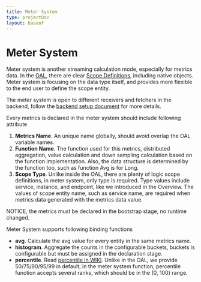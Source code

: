 ```yaml
---
title: Meter System
type: projectDoc
layout: baseof
---
```

# Meter System
Meter system is another streaming calculation mode, especially for metrics data. In the [OAL](../oal), there are clear 
[Scope Definitions](../scope-definitions), including native objects. Meter system is focusing on the data type itself,
and provides more flexible to the end user to define the scope entity.

The meter system is open to different receivers and fetchers in the backend, 
follow the [backend setup document](../../setup/backend/backend-setup) for more details.

Every metrics is declared in the meter system should include following attribute
1. **Metrics Name**. An unique name globally, should avoid overlap the OAL variable names.
1. **Function Name**. The function used for this metrics, distributed aggregation, value calculation and down sampling calculation
based on the function implementation. Also, the data structure is determined by the function too, such as function Avg is for Long.
1. **Scope Type**. Unlike inside the OAL, there are plenty of logic scope definitions, in meter system, only type is required. 
Type values include service, instance, and endpoint, like we introduced in the Overview.
The values of scope entity name, such as service name, are required when metrics data generated with the metrics data value.

NOTICE, the metrics must be declared in the bootstrap stage, no runtime changed.

Meter System supports following binding functions
- **avg**. Calculate the avg value for every entity in the same metrics name.
- **histogram**. Aggregate the counts in the configurable buckets, buckets is configurable but must be assigned in the declaration stage.
- **percentile**. Read [percentile in WIKI](https://en.wikipedia.org/wiki/Percentile). Unlike in the OAL, we provide
50/75/90/95/99 in default, in the meter system function, percentile function accepts several ranks, which should be in
the (0, 100) range.
